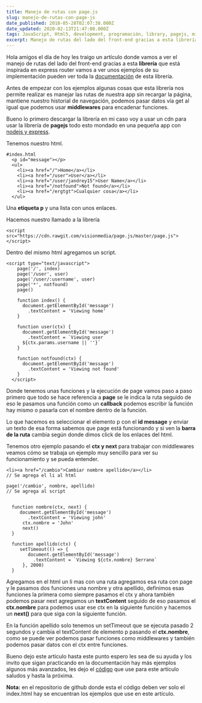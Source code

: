 ```yaml
---
title: Manejo de rutas con page.js
slug: manejo-de-rutas-con-page-js
date_published: 2018-05-28T02:07:38.000Z
date_updated: 2020-02-13T21:47:08.000Z
tags: JavaScript, Html5, development, programación, library, pagejs, middleware
excerpt: Manejo de rutas del lado del front-end gracias a esta librería que está inspirada en express router veremos unos  ejemplos de su implementación.
---
```


Hola amigos el día de hoy les traigo un artículo donde vamos a ver el manejo de rutas del lado del front-end gracias a esta **librería** que está inspirada en express router vamos a ver unos  ejemplos de su implementación pueden ver toda la [documentación](https://github.com/visionmedia/page.js) de esta librería.

Antes de empezar con los ejemplos algunas cosas que esta librería nos permite realizar es manejar las rutas de nuestra app sin recargar la página, mantiene nuestro historial de navegación, podemos pasar datos vía get al igual que podemos usar **middlewares** para encadenar funciones.

Bueno lo primero descargar la librería en mi caso voy a usar un cdn para usar la librería de **pagejs** todo esto mondado en una pequeña app con [nodejs y express](https://blog.johnserrano.co/servidor-basico-con-node-js/).

Tenemos nuestro html.

    #index.html
      <p id="message"></p>
      <ul>
        <li><a href="/">Home</a></li>
        <li><a href="/user">User</a></li>
        <li><a href="/user/jandrey15">User Name</a></li>
        <li><a href="/notfound">Not found</a></li>
        <li><a href="/ergtgt">Cualquier cosa</a></li>
      </ul>
    
    

Una **etiqueta p** y una lista con unos enlaces.

Hacemos nuestro llamado a la librería

    <script src="https://cdn.rawgit.com/visionmedia/page.js/master/page.js"></script>
    

Dentro del mismo html agregamos un script.

    <script type="text/javascript">
        page('/', index)
        page('/user', user)
        page('/user/:username', user)
        page('*', notfound)
        page()
    
        function index() {
          document.getElementById('message')
            .textContent = 'Viewing home'
        }
    
        function user(ctx) {
          document.getElementById('message')
            .textContent = `Viewing user 
          ${ctx.params.username || ''}`
        }
    
        function notfound(ctx) {
          document.getElementById('message')
            .textContent = 'Viewing not found'
        }
      </script>
    
    

Donde tenemos unas funciones y la ejecución de page vamos paso a paso primero que todo se hace referencia a **page** se le indica la ruta seguido de eso le pasamos una función como un **callback** podemos escribir la función hay mismo o pasarla con el nombre dentro de la función.

Lo que hacemos es seleccionar el elemento p con el **id message** y enviar un texto de esa forma sabemos que page está funcionando y si ven la **barra de la ruta** cambia según donde dimos click de los enlaces del html.

Tenemos otro ejemplo pasando el **ctx y next** para trabajar con middlewares veamos cómo se trabaja un ejemplo muy sencillo para ver su funcionamiento y se pueda entender.

    <li><a href="/cambio">Cambiar nombre apellido</a></li>
    // Se agrega el li al html
    
    page('/cambio', nombre, apellido)
    // Se agrega al script
    
    
      function nombre(ctx, next) {
         document.getElementById('message')
            .textContent = 'Viewing john'
          ctx.nombre = 'John'
          next()
      }
    
      function apellido(ctx) {
         setTimeout(() => {
            document.getElementById('message')
              .textContent = `Viewing ${ctx.nombre} Serrano`
          }, 2000)
      }
    
    

Agregamos en el html un li mas con una ruta agregamos esa ruta con page y le pasamos dos funciones una nombre y otra apellido, definimos esas funciones la primera como siempre pasamos el ctx y ahora también podemos pasar next agregamos un **textContent** seguido de eso pasamos el **ctx.nombre** para podemos usar ese ctx en la siguiente función y hacemos un **next()** para que siga con la siguiente función.

En la función apellido solo tenemos un setTimeout que se ejecuta pasado 2 segundos y cambia el textContent de elemento p pasando el **ctx.nombre**, como se puede ver podemos pasar funciones como middlewares y también podemos pasar datos con el ctx entre funciones.

Bueno dejo este artículo hasta este punto espero les sea de su ayuda y los invito que sigan practicando en la documentación hay más ejemplos algunos más avanzados, les dejo el [código](https://github.com/johnserrano15/pagejs/tree/prueba/public) que use para este artículo saludos y hasta la próxima.

**Nota:** en el repositorio de github donde esta el código deben ver solo el index.html hay se encuentran los ejemplos que use en este artículo.
